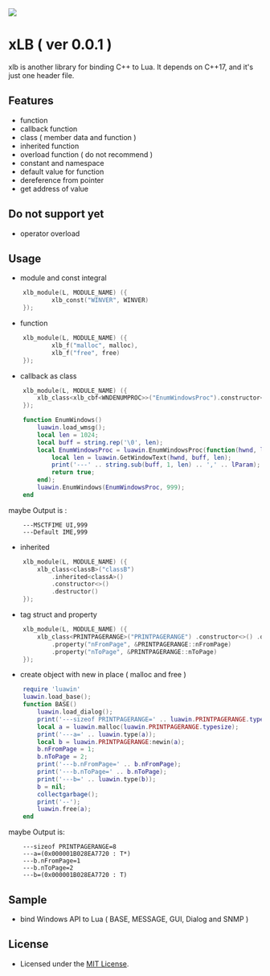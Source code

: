 <img src="https://www.lua.org/images/logo.gif" />

# xLB ( ver 0.0.1 )
xlb is another library for binding C++ to Lua. It depends on C++17, and it's just one header file.

## Features
+ function
+ callback function
+ class ( member data and function )
+ inherited function
+ overload function ( do not recommend )
+ constant and namespace
+ default value for function
+ dereference from pointer
+ get address of value

## Do not support yet
+ operator overload

## Usage
+ module and const integral
```c++
    xlb_module(L, MODULE_NAME) ({
            xlb_const("WINVER", WINVER)
    });
```
+ function
```c++
    xlb_module(L, MODULE_NAME) ({
            xlb_f("malloc", malloc),
            xlb_f("free", free)
    });
```
+ callback as class
```c++
    xlb_module(L, MODULE_NAME) ({
        xlb_class<xlb_cbf<WNDENUMPROC>>("EnumWindowsProc").constructor<xlb_luafunc>(),
    });
```
```lua
    function EnumWindows()
        luawin.load_wmsg();
        local len = 1024;
        local buff = string.rep('\0', len);
        local EnumWindowsProc = luawin.EnumWindowsProc(function(hwnd, lParam) 
            local len = luawin.GetWindowText(hwnd, buff, len);
            print('---' .. string.sub(buff, 1, len) .. ',' .. lParam);
            return true; 
        end);
        luawin.EnumWindows(EnumWindowsProc, 999);
    end
```
  maybe Output is :
```
    ---MSCTFIME UI,999
    ---Default IME,999
```
+ inherited
```c++
    xlb_module(L, MODULE_NAME) ({
        xlb_class<classB>("classB")
            .inherited<classA>()
            .constructor<>()
            .destructor()
    });
```
+ tag struct and property
```c++
    xlb_module(L, MODULE_NAME) ({
        xlb_class<PRINTPAGERANGE>("PRINTPAGERANGE") .constructor<>() .destructor()
            .property("nFromPage", &PRINTPAGERANGE::nFromPage)
            .property("nToPage", &PRINTPAGERANGE::nToPage)
    });
```
+ create object with new in place ( malloc and free )
```lua
    require 'luawin'
    luawin.load_base();
    function BASE()
        luawin.load_dialog();
        print('---sizeof PRINTPAGERANGE=' .. luawin.PRINTPAGERANGE.typesize); 
        local a = luawin.malloc(luawin.PRINTPAGERANGE.typesize);
        print('---a=' .. luawin.type(a));
        local b = luawin.PRINTPAGERANGE:newin(a);
        b.nFromPage = 1;
        b.nToPage = 2;
        print('---b.nFromPage=' .. b.nFromPage);
        print('---b.nToPage=' .. b.nToPage);
        print('---b=' .. luawin.type(b));
        b = nil;
        collectgarbage();
        print('--');
        luawin.free(a);
    end
```
  maybe Output is:
```
    ---sizeof PRINTPAGERANGE=8
    ---a=(0x000001B028EA7720 : T*)
    ---b.nFromPage=1
    ---b.nToPage=2
    ---b=(0x000001B028EA7720 : T)
```
                
## Sample
+ bind Windows API to Lua ( BASE, MESSAGE, GUI, Dialog and SNMP )

## License
+ Licensed under the [MIT License](https://www.lua.org/license.html).

